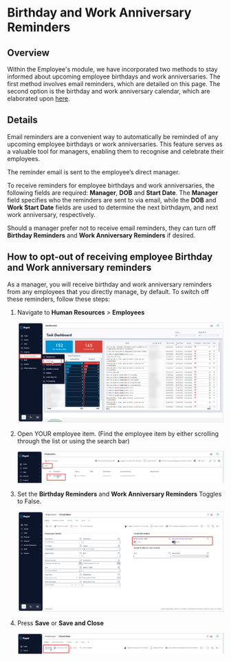 # Birthday and Work Anniversary Reminders

## Overview

Within the Employee's module, we have incorporated two methods to stay informed about upcoming employee birthdays and work anniversaries. The first method involves email reminders, which are detailed on this page. The second option is the birthday and work anniversary calendar, which are elaborated upon [here](<docs\Rapid\2-Rapid Standard\6-Human Resources\HR Reporting\using-the-hr-calendar\using-the-hr-calendar.md>).

## Details

Email reminders are a convenient way to automatically be reminded of any upcoming employee birthdays or work anniversaries. This feature serves as a valuable tool for managers, enabling them to recognise and celebrate their employees.

The reminder email is sent to the employee’s direct manager.

To receive reminders for employee birthdays and work anniversaries, the following fields are required: **Manager**, **DOB** and **Start Date**. The **Manager** field specifies who the reminders are sent to via email, while the **DOB** and **Work Start Date** fields are used to determine the next birthdaym, and next work anniversary, respectively.

Should a manager prefer not to receive email reminders, they can turn off **Birthday Reminders** and **Work Anniversary Reminders** if desired.

## How to opt-out of receiving employee Birthday and Work anniversary reminders

As a manager, you will receive birthday and work anniversary reminders from any employees that you directly manage, by default. To switch off these reminders, follow these steps:

1. Navigate to **Human Resources** &gt; **Employees** 

    ![This screenshot demonstrates where the Employee menu is located. A red box surrounds the menu buttons "Human Resources" and then "Employees" in the menu sidebar.](<../Employee Menu Location.png>)

2. Open YOUR employee item. (Find the employee item by either scrolling through the list or using the search bar)  

    ![This screenshot demonstrates how to find a specific employee. The screenshot is annotated with two red boxes. The upper red box demonstrates how you can type the name of an Employee into the search bar to find their item. The second red box shows that the searched item has appeared in the table.](<../Finding a specific employee.png>)

3. Set the **Birthday Reminders** and **Work Anniversary Reminders** Toggles to False.  

    ![A screenshot demonstrating how to turn off Birthday Reminders and Work Anniversary Reminders for employees. The screenshot is annotated with a red box, which depicts the user setting the boolean fields to false.](<Enabling anniversy reminders.png>)

4. Press **Save** or **Save and Close** 

    ![A screenshot that depicts how to save an employee item. A "Save" button with a grey floppy disc icon appears in the tab strip. Beside it is a "Save and Close" button.](<Saving the employee.png>)